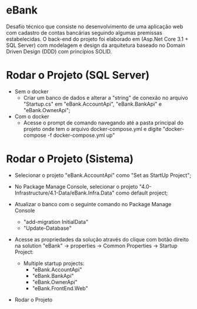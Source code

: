 # eBank

Desafio técnico que consiste no desenvolvimento de uma aplicação web com cadastro de contas bancárias seguindo algumas premissas estabelecidas. O back-end do projeto foi elaborado 
em (Asp.Net Core 3.1 + SQL Server) com modelagem e design da arquitetura baseado no Domain Driven Design (DDD) com princípios SOLID.

# Rodar o Projeto (SQL Server)

- Sem o docker
  - Criar um banco de dados e alterar a "string" de conexão no arquivo "Startup.cs" em "eBank.AccountApi", "eBank.BankApi" e "eBank.OwnerApi";
- Com o docker
  - Acesse o prompt de comando navegando até a pasta principal do projeto onde tem o arquivo docker-compose.yml e digite "docker-compose -f docker-compose.yml up"

# Rodar o Projeto (Sistema)

- Selecionar o projeto "eBank.AccountApi" como "Set as StartUp Project";
- No Package Manage Console, selecionar o projeto "4.0-Infrastructure/4.1-Data/eBank.Infra.Data" como default project;
- Atualizar o banco com o seguinte comando no Package Manage Console
  - "add-migration InitialData"
  - "Update-Database"
- Acesse as propriedades da solução através do clique com botão direito na solution "eBank" -> properties -> Common Properties -> Startup Project: 
  - Multiple startup projects:
    - "eBank.AccountApi"
    - "eBank.BankApi"
    - "eBank.OwnerApi"
    - "eBank.FrontEnd.Web"


- Rodar o Projeto

